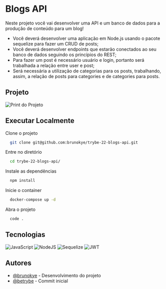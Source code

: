 # Blogs API

Neste projeto você vai desenvolver uma API e um banco de dados para a produção de conteúdo para um blog!

- Você deverá desenvolver uma aplicação em Node.js usando o pacote sequelize para fazer um CRUD de posts;
- Você deverá desenvolver endpoints que estarão conectados ao seu banco de dados seguindo os princípios do REST;
- Para fazer um post é necessário usuário e login, portanto será trabalhada a relação entre user e post;
- Será necessária a utilização de categorias para os posts, trabalhando, assim, a relação de posts para categories e de categories para posts.

## Projeto

![Print do Projeto](https://i.imgur.com/kITcgJ6.png)

## Executar Localmente

Clone o projeto 

```bash
  git clone git@github.com:brunokye/trybe-22-blogs-api.git
```

Entre no diretório

```bash
  cd trybe-22-blogs-api/
```

Instale as dependências

```bash
  npm install
```

Inicie o container

```bash
  docker-compose up -d
```

Abra o projeto

```bash
  code .
```

## Tecnologias

![JavaScript](https://img.shields.io/badge/javascript-%23323330.svg?style=for-the-badge&logo=javascript&logoColor=%23F7DF1E)
![NodeJS](https://img.shields.io/badge/node.js-6DA55F?style=for-the-badge&logo=node.js&logoColor=white)
![Sequelize](https://img.shields.io/badge/Sequelize-52B0E7?style=for-the-badge&logo=Sequelize&logoColor=white)
![JWT](https://img.shields.io/badge/JWT-black?style=for-the-badge&logo=JSON%20web%20tokens)

## Autores

- [@brunokye](https://github.com/brunokye) - Desenvolvimento do projeto
- [@betrybe](https://github.com/betrybe) - Commit inicial
